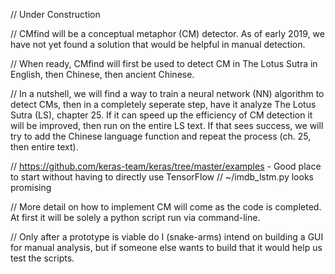 // Under Construction

// CMfind will be a conceptual metaphor (CM) detector. As of early 2019, we have not yet found a solution that would be helpful in manual detection.

// When ready, CMfind will first be used to detect CM in The Lotus Sutra in English, then Chinese, then ancient Chinese.

// In a nutshell, we will find a way to train a neural network (NN) algorithm to detect CMs, then in a completely seperate step, have it analyze The Lotus Sutra (LS), chapter 25. If it can speed up the efficiency of CM detection it will be improved, then run on the entire LS text. If that sees success, we will try to add the Chinese language function and repeat the process (ch. 25, then entire text). 

// https://github.com/keras-team/keras/tree/master/examples - Good place to start without having to directly use TensorFlow
//    ~/imdb_lstm.py looks promising

// More detail on how to implement CM will come as the code is completed. At first it will be solely a python script run via command-line. 

// Only after a prototype is viable do I (snake-arms) intend on building a GUI for manual analysis, but if someone else wants to build that it would help us test the scripts.
